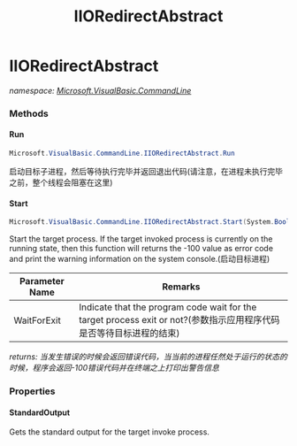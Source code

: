 ﻿---
title: IIORedirectAbstract
---

# IIORedirectAbstract
_namespace: [Microsoft.VisualBasic.CommandLine](N-Microsoft.VisualBasic.CommandLine.html)_



### Methods

#### Run
```csharp
Microsoft.VisualBasic.CommandLine.IIORedirectAbstract.Run
```
启动目标子进程，然后等待执行完毕并返回退出代码(请注意，在进程未执行完毕之前，整个线程会阻塞在这里)

#### Start
```csharp
Microsoft.VisualBasic.CommandLine.IIORedirectAbstract.Start(System.Boolean)
```
Start the target process. If the target invoked process is currently on the running state, 
 then this function will returns the -100 value as error code and print the warning 
 information on the system console.(启动目标进程)

|Parameter Name|Remarks|
|--------------|-------|
|WaitForExit|Indicate that the program code wait for the target process exit or not?(参数指示应用程序代码是否等待目标进程的结束)|

_returns: 当发生错误的时候会返回错误代码，当当前的进程任然处于运行的状态的时候，程序会返回-100错误代码并在终端之上打印出警告信息_



### Properties

#### StandardOutput
Gets the standard output for the target invoke process.

